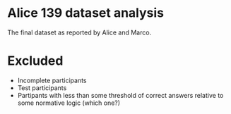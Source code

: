 # Alice 139 dataset analysis

The final dataset as reported by Alice and Marco.

# Excluded
* Incomplete participants
* Test participants
* Partipants with less than some threshold of correct answers relative to some normative logic (which one?)
